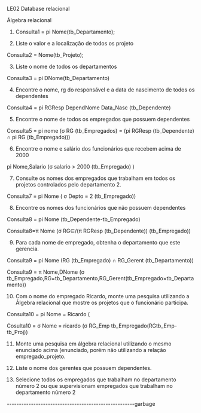 LE02 Database relacional

Álgebra relacional



1) Consulta1 = pi Nome(tb_Departamento);

2) Liste o valor e a localização de todos os projeto

 Consulta2 =  Nome(tb_Projeto);

3) Liste o nome de todos os departamentos

Consulta3 = pi DNome(tb_Departamento) 

4) Encontre o nome, rg do responsável e a data de nascimento de todos os dependentes

Consulta4 = pi RGResp DependNome Data_Nasc (tb_Dependente)

5) Encontre o nome de todos os empregados que possuem dependentes

 Consulta5 = pi nome (σ RG (tb_Empregados) = (pi RGResp (tb_Dependente) ∩ pi RG (tb_Empregado)))
 
6) Encontre o nome e salário dos funcionários que recebem acima de 2000

pi Nome,Salario (σ salario > 2000 (tb_Empregado) )

7) Consulte os nomes dos empregados que trabalham em todos os projetos controlados pelo departamento 2.

Consulta7 = pi Nome ( σ Depto = 2 (tb_Empregado))

8) Encontre os nomes dos funcionários que não possuem dependentes

Consulta8 =  pi Nome (tb_Dependente-tb_Empregado)

Consulta8=π Nome​ (σ RG∈/(π RGResp (tb_Dependente)) (tb_Empregado))

9) Para cada nome de empregado, obtenha o departamento que este gerencia.

Consulta9 = pi Nome (RG (tb_Empregado) ∩ RG_Gerent (tb_Departamento))

Consulta9 = π Nome,DNome (σ tb_Empregado,RG=tb_Departamento,RG_Gerent(tb_Empregado×tb_Departamento))

10) Com o nome do empregado Ricardo, monte uma pesquisa utilizando a Álgebra relacional que mostre os projetos que o funcionário participa.

Consulta10 = pi Nome = Ricardo (

Cosulta10 = σ Nome = ricardo (σ RG_Emp tb_Empregado(RGtb_Emp-tb_Proj))

11) Monte uma pesquisa em álgebra relacional utilizando o mesmo enunciado acima (enunciado, porém não utilizando a relação empregado_projeto. 

12) Liste o nome dos gerentes que possuem dependentes. 

13) Selecione todos os empregados que trabalham no departamento número 2 ou que supervisionam empregados que trabalham no departamento número 2


-----------------------------------------------------garbage
